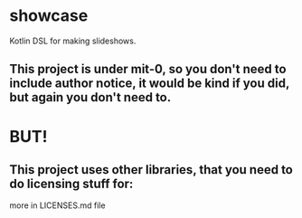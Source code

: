 # showcase
Kotlin DSL for making slideshows.

## This project is under mit-0, so you don't need to include author notice, it would be kind if you did, but again you don't need to.

# BUT!

## This project uses other libraries, that you need to do licensing stuff for:
more in LICENSES.md file

